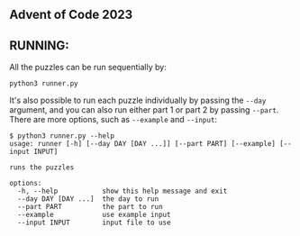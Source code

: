 ## Advent of Code 2023

## RUNNING:

All the puzzles can be run sequentially by:

```
python3 runner.py
```

It's also possible to run each puzzle individually by passing the `--day`
argument, and you can also run either part 1 or part 2 by passing `--part`.
There are more options, such as `--example` and `--input`:

```
$ python3 runner.py --help
usage: runner [-h] [--day DAY [DAY ...]] [--part PART] [--example] [--input INPUT]

runs the puzzles

options:
  -h, --help           show this help message and exit
  --day DAY [DAY ...]  the day to run
  --part PART          the part to run
  --example            use example input
  --input INPUT        input file to use
```

